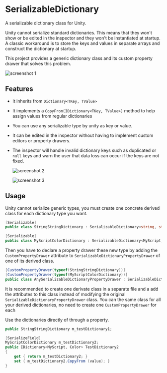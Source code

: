# SerializableDictionary
A serializable dictionary class for Unity.

Unity cannot serialize standard dictionaries. This means that they won't show or be edited in the inspector
and they won't be instantiated at startup. A classic workaround is to store the keys and values in separate arrays
and construct the dictionary at startup.

This project provides a generic dictionary class and its custom property drawer that solves this problem.

![screenshot 1](http://azixmcaze.github.io/files/SerializableDictionary_screenshot1.png)

## Features

- It inherits from `Dictionary<TKey, TValue>`
- It implements a `CopyFrom(IDictionary<TKey, TValue>)` method to help assign values from regular dictionaries
- You can use any serializable type by unity as key or value. 
- It can be edited in the inspector without having to implement custom editors or property drawers.
- The inspector will handle invalid dictionary keys such as duplicated or `null` keys and warn the user that data loss can occur if the keys are not fixed.
    
    ![screenshot 2 ](http://azixmcaze.github.io/files/SerializableDictionary_screenshot2.png)

    ![screenshot 3](http://azixmcaze.github.io/files/SerializableDictionary_screenshot3.png)

## Usage

Unity cannot serialize generic types, you must create one concrete derived class for each dictionary type you want.
```csharp
[Serializable]
public class StringStringDictionary : SerializableDictionary<string, string> {}

[Serializable]
public class MyScriptColorDictionary : SerializableDictionary<MyScript, Color> {}
```

Then you have to declare a property drawer these new type by adding the `CustomPropertyDrawer` attribute to `SerializableDictionaryPropertyDrawer` of one of its derived class.

```csharp
[CustomPropertyDrawer(typeof(StringStringDictionary))]
[CustomPropertyDrawer(typeof(MyScriptColorDictionary))]
public class AnySerializableDictionaryPropertyDrawer : SerializableDictionaryPropertyDrawer {}
```

It is recommended to create one derivate class in a separate file and a add the attributes to this class instead of modifying the original `SerializableDictionaryPropertyDrawer` class. You can the same class for all your derived dictionaries, no need to create one `CustomPropertyDrawer` for each

Use the dictionaries directly of through a property.
```csharp
public StringStringDictionary m_testDictionary1;

[SerializeField]
MyScriptColorDictionary m_testDictionary2;
public IDictionary<MyScript, Color> TestDictionary2
{
    get { return m_testDictionary2; }
    set { m_testDictionary2.CopyFrom (value); }
}
```
